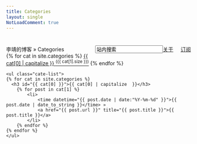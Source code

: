 ```yaml
---
title: Categories
layout: single
NotLoadComment: true
---
```

<form class="page-loc" style="margin:0;margin-top:40px;" method="GET" action="/search">
    <span style="float:right"><input type="text" class="web-search" name ="q" value="站内搜索" /><a href="http://barretlee.github.io/about.html">关于</a><a href="http://barretlee.github.io/atom.xml" class="page-rss" style="margin-left: 20px;">订阅</a></span>
    李靖的博客 » Categories
</form>
<div class="categories">
	<div class="cate-title">
	{% for cat in site.categories %}
		<a href="#{{ cat[0] }}" title="{{ cat[0] }}" rel="{{ cat[1].size }}">{{ cat[0] | capitalize }} <sup>({{ cat[1].size }})</sup></a>
	{% endfor %}
	</div>

	<ul class="cate-list">
	{% for cat in site.categories %}
	  <h3 id="{{ cat[0] }}">{{ cat[0] | capitalize  }}</h3>
		{% for post in cat[1] %}
			<li>
				<time datetime="{{ post.date | date:"%Y-%m-%d" }}">{{ post.date | date_to_string }}</time> » 
				<a href="{{ post.url }}" title="{{ post.title }}">{{ post.title }}</a>
			</li>
		{% endfor %}
	{% endfor %}
	</ul>
</div>